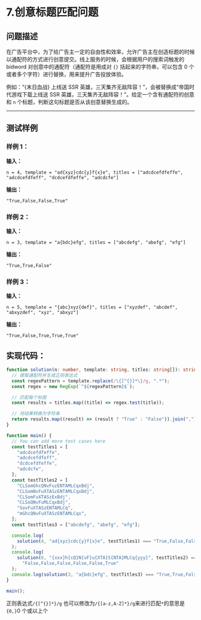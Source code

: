 # 7.创意标题匹配问题

## 问题描述

在广告平台中，为了给广告主一定的自由性和效率，允许广告主在创造标题的时候以通配符的方式进行创意提交。线上服务的时候，会根据用户的搜索词触发的 bidword 对创意中的通配符（通配符是用成对 `{}` 括起来的字符串，可以包含 0 个或者多个字符）进行替换，用来提升广告投放体验。

例如：“{末日血战} 上线送 SSR 英雄，三天集齐无敌阵容！”，会被替换成“帝国时代游戏下载上线送 SSR 英雄，三天集齐无敌阵容！”。给定一个含有通配符的创意和 `n` 个标题，判断这句标题是否从该创意替换生成的。

---

## 测试样例

### 样例 1：

**输入：**

```text
n = 4, template = "ad{xyz}cdc{y}f{x}e", titles = ["adcdcefdfeffe", "adcdcefdfeff", "dcdcefdfeffe", "adcdcfe"]
```

**输出：**

```text
"True,False,False,True"
```

### 样例 2：

**输入：**

```text
n = 3, template = "a{bdc}efg", titles = ["abcdefg", "abefg", "efg"]
```

**输出：**

```text
"True,True,False"
```

### 样例 3：

**输入：**

```text
n = 5, template = "{abc}xyz{def}", titles = ["xyzdef", "abcdef", "abxyzdef", "xyz", "abxyz"]
```

**输出：**

```text
"True,False,True,True,True"
```

## 实现代码：

```typescript
function solution(n: number, template: string, titles: string[]): string {
  // 提取通配符并生成正则表达式
  const regexPattern = template.replace(/\{[^{}]*\}/g, ".*");
  const regex = new RegExp(`^${regexPattern}$`);

  // 匹配每个标题
  const results = titles.map((title) => regex.test(title));

  // 将结果转换为字符串
  return results.map((result) => (result ? "True" : "False")).join(",");
}

function main() {
  // You can add more test cases here
  const testTitles1 = [
    "adcdcefdfeffe",
    "adcdcefdfeff",
    "dcdcefdfeffe",
    "adcdcfe",
  ];
  const testTitles2 = [
    "CLSomGhcQNvFuzENTAMLCqxBdj",
    "CLSomNvFuXTASzENTAMLCqxBdj",
    "CLSomFuXTASzExBdj",
    "CLSoQNvFuMLCqxBdj",
    "SovFuXTASzENTAMLCq",
    "mGhcQNvFuXTASzENTAMLCqx",
  ];
  const testTitles3 = ["abcdefg", "abefg", "efg"];

  console.log(
    solution(4, "ad{xyz}cdc{y}f{x}e", testTitles1) === "True,False,False,True"
  );
  console.log(
    solution(6, "{xxx}h{cQ}N{vF}u{XTA}S{NTA}MLCq{yyy}", testTitles2) ===
      "False,False,False,False,False,True"
  );
  console.log(solution(3, "a{bdc}efg", testTitles3) === "True,True,False");
}

main();
```

正则表达式`/{[^{}]*}/g` 也可以修改为`/{[a-z,A-Z]*}/g`来进行匹配`*`的意思是`{0,}`0 个或以上个
